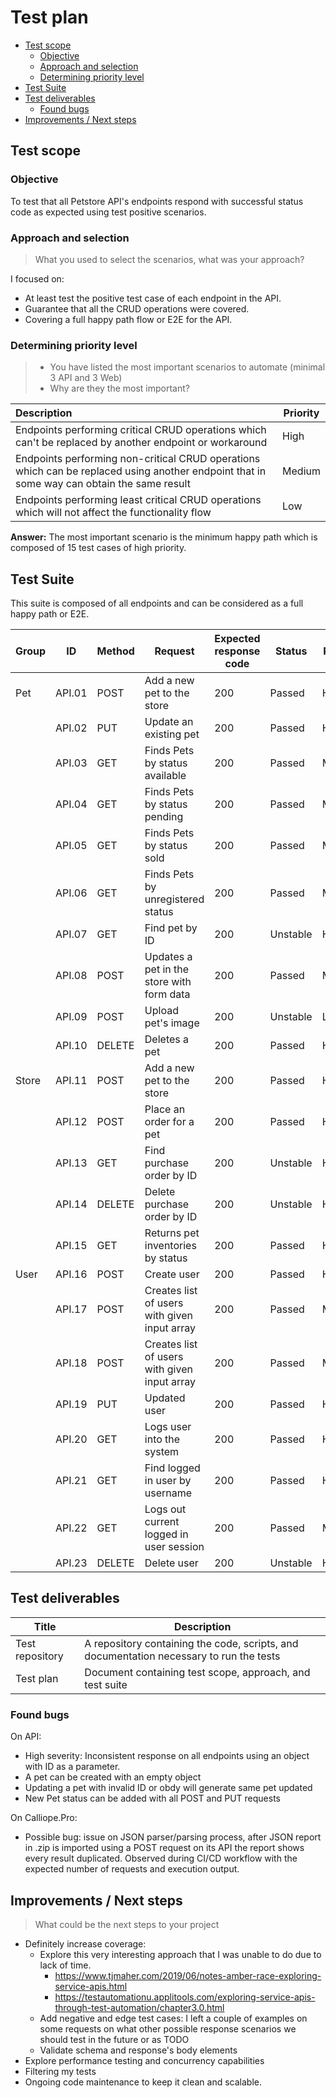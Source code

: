 # Test plan

- [Test scope](#test-scope)
  * [Objective](#objective)
  * [Approach and selection](#approach-and-selection)
  * [Determining priority level](#determining-priority-level)
- [Test Suite](#test-suite)
- [Test deliverables](#test-deliverables)
  * [Found bugs](#found-bugs)
- [Improvements / Next steps](#improvements--next-steps)
  
## Test scope

### Objective

To test that all Petstore API's endpoints respond with successful status code as expected using test positive scenarios.

### Approach and selection

> What you used to select the scenarios, what was your approach?

I focused on:
- At least test the positive test case of each endpoint in the API.
- Guarantee that all the CRUD operations were covered.
- Covering a full happy path flow or E2E for the API.

### Determining priority level

> - You have listed the most important scenarios to automate (minimal 3 API and 3 Web)
> - Why are they the most important?

| Description | Priority |
|:--|--|
| Endpoints performing critical CRUD operations which can't be replaced by another endpoint or workaround | High |
| Endpoints performing non-critical CRUD operations which can be replaced using another endpoint that in some way can obtain the same result | Medium |
| Endpoints performing least critical CRUD operations which will not affect the functionality flow | Low |

**Answer:** The most important scenario is the minimum happy path which is composed of 15 test cases of high priority. 

## Test Suite

This suite is composed of all endpoints and can be considered as a full happy path or E2E.

| Group | ID     | Method | Request                                      | Expected response code | Status   | Priority |
| ----- | ------ | ------ | -------------------------------------------- | ---------------------- | -------- | -------- |
| Pet   | API.01 | POST   | Add a new pet to the store                   | 200                    | Passed   | High     |
|       | API.02 | PUT    | Update an existing pet                       | 200                    | Passed   | High     |
|       | API.03 | GET    | Finds Pets by status available               | 200                    | Passed   | Medium   |
|       | API.04 | GET    | Finds Pets by status pending                 | 200                    | Passed   | Medium   |
|       | API.05 | GET    | Finds Pets by status sold                    | 200                    | Passed   | Medium   |
|       | API.06 | GET    | Finds Pets by unregistered status            | 200                    | Passed   | Medium   |
|       | API.07 | GET    | Find pet by ID                               | 200                    | Unstable | High     |
|       | API.08 | POST   | Updates a pet in the store with form data    | 200                    | Passed   | Medium   |
|       | API.09 | POST   | Upload pet's image                           | 200                    | Unstable | Low      |
|       | API.10 | DELETE | Deletes a pet                                | 200                    | Passed   | High     |
| Store | API.11 | POST   | Add a new pet to the store                   | 200                    | Passed   | High     |
|       | API.12 | POST   | Place an order for a pet                     | 200                    | Passed   | High     |
|       | API.13 | GET    | Find purchase order by ID                    | 200                    | Unstable | High     |
|       | API.14 | DELETE | Delete purchase order by ID                  | 200                    | Unstable | High     |
|       | API.15 | GET    | Returns pet inventories by status            | 200                    | Passed   | High     |
| User  | API.16 | POST   | Create user                                  | 200                    | Passed   | High     |
|       | API.17 | POST   | Creates list of users with given input array | 200                    | Passed   | Medium   |
|       | API.18 | POST   | Creates list of users with given input array | 200                    | Passed   | Medium   |
|       | API.19 | PUT    | Updated user                                 | 200                    | Passed   | High     |
|       | API.20 | GET    | Logs user into the system                    | 200                    | Passed   | High     |
|       | API.21 | GET    | Find logged in user by username              | 200                    | Passed   | High     |
|       | API.22 | GET    | Logs out current logged in user session      | 200                    | Passed   | Medium   |
|       | API.23 | DELETE | Delete user                                  | 200                    | Unstable | High     |

## Test deliverables

| Title | Description |
| ------ | ------- |
| Test repository | A repository containing the code, scripts, and documentation necessary to run the tests |
| Test plan | Document containing test scope, approach, and test suite |

### Found bugs

On API:
- High severity: Inconsistent response on all endpoints using an object with ID as a parameter.
- A pet can be created with an empty object
- Updating a pet with invalid ID or obdy will generate same pet updated
- New Pet status can be added with all POST and PUT requests

On Calliope.Pro: 
- Possible bug: issue on JSON parser/parsing process, after JSON report in .zip is imported using a POST request on its API the report shows every result duplicated. Observed during CI/CD workflow with the expected number of requests and execution output.

## Improvements / Next steps

> What could be the next steps to your project

- Definitely increase coverage:
	- Explore this very interesting approach that I was unable to do due to lack of time.
		- https://www.tjmaher.com/2019/06/notes-amber-race-exploring-service-apis.html
		- https://testautomationu.applitools.com/exploring-service-apis-through-test-automation/chapter3.0.html
	- Add negative and edge test cases: I left a couple of examples on some requests on what other possible response scenarios we should test in the future or as TODO
	- Validate schema and response's body elements
- Explore performance testing and concurrency capabilities
- Filtering my tests
- Ongoing code maintenance to keep it clean and scalable.
